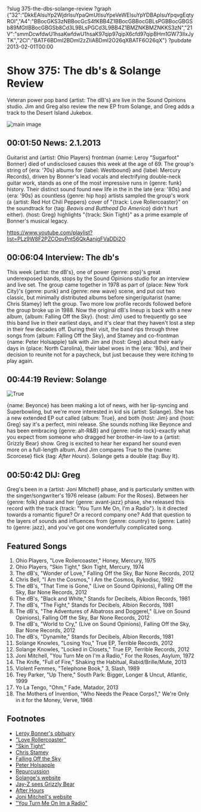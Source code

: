 ?slug 375-the-dbs-solange-review
?graph {"32":"DkkEAlsuYp2WjdrlsuYpaQmUtlsuYpeVeWElsuYpYDBAplsuYpqvgEqtyROl","A4":"BBocGKS3zNBBocGcS4fKBB4Z1BBocGBBocGBLsPGBBocGBGSb89MGtlBBocGBGSb8Cd3L9BLsPGCd3L9BB4Z1BMZNKBMZNKKS3zN","21V":"smmDcwfdwU1hsaKwfdwU1hsaK97qip97qipX6cfd97qipBHm1GW73llxJyTK","2CI":"BATF6BDmI2BDmI2zZIiABDmI2O26qXBATF6O26qX"}
?pubdate 2013-02-01T00:00

# Show 375: The db's & Solange Review
Veteran power pop band {artist: The dB's} are live in the Sound Opinions studio. Jim and Greg also review the new EP from Solange, and Greg adds a track to the Desert Island Jukebox.

![main image](//static.soundopinions.org/images/2013/thedbs.jpg)


## 00:01:50 News: 2.1.2013
Guitarist and {artist: Ohio Players} frontman {name: Leroy "Sugarfoot" Bonner} died of undisclosed causes this week at the age of 69. The group's string of {era: '70s} albums for {label: Westbound} and {label: Mercury Records}, driven by Bonner's lead vocals and electrifying double-neck guitar work, stands as one of the most impressive runs in {genre: funk} history. Their distinct sound found new life in the in the late {era: '80s} and {era: '90s} as countless {genre: hip hop} artists sampled the group's work (a {artist: Red Hot Chili Peppers} cover of "{track: Love Rollercoaster}" on the soundtrack for {tag: *Beavis and Butthead Do America*} didn't hurt either). {host: Greg} highlights "{track: Skin Tight}" as a prime example of Bonner's musical legacy.

https://www.youtube.com/playlist?list=PLz9W8F2PZCOqvPnt56QkAanjgFVaDDi2O

## 00:06:04 Interview: The db's
This week {artist: the dB's}, one of power {genre: pop}'s great underexposed bands, stops by the Sound Opinions studio for an interview and live set. The group came together in 1978 as part of {place: New York City}'s {genre: punk} and {genre: new wave} scene, and put out two classic, but minimally distributed albums before singer/guitarist {name: Chris Stamey} left the group. Two more low profile records followed before the group broke up in 1988. Now the original dB's lineup is back with a new album, {album: Falling Off the Sky}. {host: Jim} used to frequently go see this band live in their earliest days, and it's clear that they haven't lost a step in their few decades off. During their visit, the band rips through three songs from {album: Falling Off the Sky}, and Stamey and co-frontman {name: Peter Holsapple} talk with Jim and {host: Greg} about their early days in {place: North Carolina}, their label woes in the {era: '80s}, and their decision to reunite not for a paycheck, but just because they were itching to play again. 

## 00:44:19 Review: Solange
![True](//static.soundopinions.org/assets/375/21V0.jpg "927803/1083759891")

{name: Beyonce} has been making a lot of news, with her lip-syncing and Superbowling, but we're more interested in kid sis {artist: Solange}. She has a new extended EP out called {album: True}, and both {host: Jim} and {host: Greg} say it's a perfect, mini release. She sounds nothing like Beyonce and has been embracing {genre: alt-R&B} and {genre: indie rock}-exactly what you expect from someone who dragged her brother-in-law to a {artist: Grizzly Bear} show. Greg is excited to hear her expand her sound even more on a full-length album. And Jim compares True to the {name: Scorcese} flick {tag: *After Hours*}. Solange gets a double {tag: Buy It}.

## 00:50:42 DIJ: Greg
Greg's been in a {artist: Joni Mitchell} phase, and is particularly smitten with the singer/songwriter's 1976 release {album: For the Roses}. Between her {genre: folk} phase and her {genre: avant-jazz} phase, she released this record with the track {track: "You Turn Me On, I'm a Radio"}. Is it directed towards a romantic figure? Or a record company one? Add that question to the layers of sounds and influences from {genre: country} to {genre: Latin} to {genre: jazz}, and you've got one wonderfully complicated song.

## Featured Songs
1. Ohio Players, "Love Rollercoaster," Honey, Mercury, 1975
2. Ohio Players, "Skin Tight," Skin Tight, Mercury, 1974
3. The dB's, "Wonder of Love," Falling Off the Sky, Bar None Records, 2012
4. Chris Bell, "I Am the Cosmos," I Am the Cosmos, Rykodisc, 1992
5. The dB's, "That Time is Gone," (Live on Sound Opinions), Falling Off the Sky, Bar None Records, 2012
6. The dB's, "Black and White," Stands for Decibels, Albion Records, 1981
7. The dB's, "The Fight," Stands for Decibels, Albion Records, 1981
8. The dB's, "The Adventures of Albatross and Doggerel," (Live on Sound Opinions), Falling Off the Sky, Bar None Records, 2012
9. The dB's, "World to Cry," (Live on Sound Opinions), Falling Off the Sky, Bar None Records, 2012
10. The dB's, "Dynamite," Stands for Decibels, Albion Records, 1981
11. Solange Knowles, "Losing You," True EP, Terrible Records, 2012
12. Solange Knowles, "Locked in Closets," True EP, Terrible Records, 2012
13. Joni Mitchell, "You Turn Me on I'm a Radio," For the Roses, Asylum, 1972
14. The Knife, "Full of Fire," Shaking the Habitual, Rabid/Brille/Mute, 2013
15. Violent Femmes, "Telephone Book," 3, Slash, 1989
16. Trey Parker, "Up There," South Park: Bigger, Longer & Uncut, Atlantic, 1999
17. Yo La Tengo, "Ohm," Fade, Matador, 2013
18. The Mothers of Invention, "Who Needs the Peace Corps?," We're Only in it for the Money, Verve, 1968

## Footnotes
- [Leroy Bonner's obituary](http://www.nytimes.com/2013/01/29/arts/music/leroy-bonner-of-the-ohio-players-dies-at-69.html)
- ["Love Rollercoaster"](http://www.youtube.com/watch?v=N1cbsLKXasQ)
- ["Skin Tight"](http://www.youtube.com/watch?v=d-z2Kyiu0Nk)
- [Chris Stamey](http://www.chrisstamey.com/)
- [Falling Off the Sky](http://www.discogs.com/dBs-Falling-Off-The-Sky/release/4143923)
- [Peter Holsapple](http://www.myspace.com/peterholsapple)
- [Repurcussion](http://www.amazon.com/Repercussion-Dbs/dp/B000026BLX)
- [Solange's website](http://www.solangemusic.com/)
- [Jay-Z sees Grizzly Bear](http://idolator.com/5269572/five-reasons-why-jay-zs-attendance-at-yesterdays-grizzly-bear-show-wasnt-all-that-surprising)
- [After Hours](http://www.imdb.com/title/tt0088680/)
- [Joni Mitchell's website](http://www.jonimitchell.com/)
- ["You Turn Me On Im a Radio"](http://www.youtube.com/watch?v=A2qu-VaWePI)
